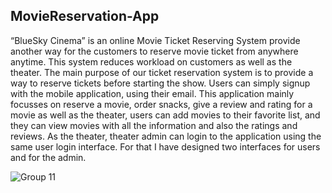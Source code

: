 ## MovieReservation-App
“BlueSky Cinema” is an online Movie Ticket Reserving System provide another way for the customers to reserve movie ticket from anywhere anytime. This system reduces workload on customers as well as the theater. The main purpose of our ticket reservation system is to provide a way to reserve tickets before starting the show. Users can simply signup with the mobile application, using their email. This application mainly focusses on reserve a movie, order snacks, give a review and rating for a movie as well as the theater, users can add movies to their favorite list, and they can view movies with all the information and also the ratings and reviews. As the theater, theater admin can login to the application using the same user login interface. For that I have designed two interfaces for users and for the admin.


![Group 11](https://user-images.githubusercontent.com/79103952/134806835-6c08920f-81e6-4757-a8c4-401d8b3a1263.png)




